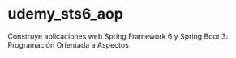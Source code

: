# udemy_sts6_aop
Construye aplicaciones web Spring Framework 6 y Spring Boot 3: Programación Orientada a Aspectos
